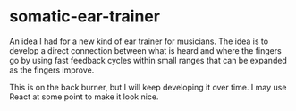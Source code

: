 # somatic-ear-trainer
An idea I had for a new kind of ear trainer for musicians. The idea is to develop a direct connection between what is heard and where the fingers go by using fast feedback cycles within small ranges that can be expanded as the fingers improve. 

This is on the back burner, but I will keep developing it over time. I may use React at some point to make it look nice. 
